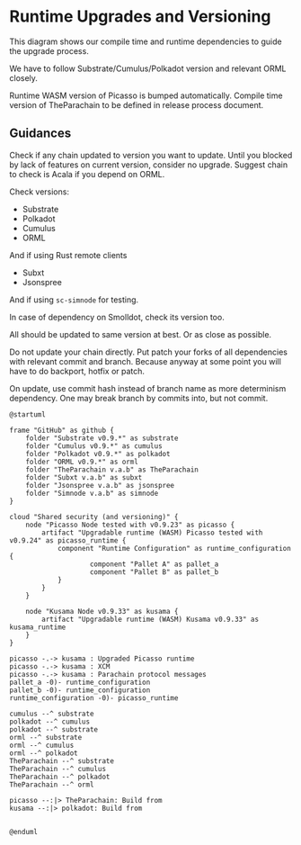 # Runtime Upgrades and Versioning

This diagram shows our compile time and runtime dependencies to guide the upgrade process.

We have to follow Substrate/Cumulus/Polkadot version and relevant ORML closely.

Runtime WASM version of Picasso is bumped automatically. Compile time version of TheParachain to be defined in release process document.


## Guidances

Check if any chain updated to version you want to update. Until you blocked by lack of features on current version, consider no upgrade.
Suggest chain to check is Acala if you depend on ORML.

Check versions:
- Substrate
- Polkadot
- Cumulus
- ORML

And if using Rust remote clients
- Subxt
- Jsonspree 

And if using `sc-simnode` for testing.

In case of dependency on Smolldot, check its version too.

All should be updated to same version at best. Or as close as possible.

Do not update your chain directly. Put patch your forks of all dependencies with relevant commit and branch.
Because anyway at some point you will have to do backport, hotfix or patch.

On update, use commit hash instead of branch name as more determinism dependency. 
One may break branch by commits into, but not commit. 


```plantuml
@startuml

frame "GitHub" as github {
    folder "Substrate v0.9.*" as substrate
    folder "Cumulus v0.9.*" as cumulus
    folder "Polkadot v0.9.*" as polkadot
    folder "ORML v0.9.*" as orml 
    folder "TheParachain v.a.b" as TheParachain 
    folder "Subxt v.a.b" as subxt 
    folder "Jsonspree v.a.b" as jsonspree 
    folder "Simnode v.a.b" as simnode 
}

cloud "Shared security (and versioning)" {
    node "Picasso Node tested with v0.9.23" as picasso {
        artifact "Upgradable runtime (WASM) Picasso tested with v0.9.24" as picasso_runtime {
            component "Runtime Configuration" as runtime_configuration {
                    component "Pallet A" as pallet_a
                    component "Pallet B" as pallet_b
            }
        }
    }

    node "Kusama Node v0.9.33" as kusama {
        artifact "Upgradable runtime (WASM) Kusama v0.9.33" as kusama_runtime
    } 
}

picasso -.-> kusama : Upgraded Picasso runtime
picasso -.-> kusama : XCM
picasso -.-> kusama : Parachain protocol messages
pallet_a -0)- runtime_configuration
pallet_b -0)- runtime_configuration
runtime_configuration -0)- picasso_runtime

cumulus --^ substrate
polkadot --^ cumulus
polkadot --^ substrate
orml --^ substrate
orml --^ cumulus
orml --^ polkadot
TheParachain --^ substrate
TheParachain --^ cumulus
TheParachain --^ polkadot
TheParachain --^ orml

picasso --:|> TheParachain: Build from
kusama --:|> polkadot: Build from


@enduml
```
